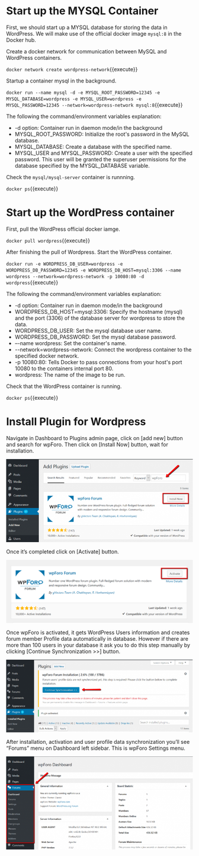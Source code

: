 

# Start up the MYSQL Container

First, we should start up a MYSQL database for storing the data in WordPress. We will make use of the official docker image `mysql:8` in the Docker hub.

Create a docker network for communication between MySQL and WordPress containers.

`docker network create wordpress-network`{{execute}}

Startup a container mysql in the background.

`docker run --name mysql -d -e MYSQL_ROOT_PASSWORD=12345 -e MYSQL_DATABASE=wordpress -e MYSQL_USER=wordpress -e MYSQL_PASSWORD=12345 --network=wordpress-network mysql:8`{{execute}}

The following the command/environment variables explanation:
- -d option: Container run in daemon mode/in the background
- MYSQL_ROOT_PASSWORD: Initialize the root's password in the MySQL database.
- MYSQL_DATABASE: Create a database with the specified name.
- MYSQL_USER and MYSQL_PASSWORD: Create a user with the specified password. This user will be granted the superuser permissions for the database specified by the MYSQL_DATABASE variable.

Check the `mysql/mysql-server` container is runnning.

`docker ps`{{execute}}

# Start up the WordPress container

First, pull the WordPress official docker iamge.

`docker pull wordpress`{{execute}}

After finishing the pull of Wordpress. Start the WordPress container.

`docker run -e WORDPRESS_DB_USER=wordpress -e WORDPRESS_DB_PASSWORD=12345 -e WORDPRESS_DB_HOST=mysql:3306 --name wordpress --network=wordpress-network -p 10080:80 -d wordpress`{{execute}}

The following the command/environment variables explanation:
- -d option: Container run in daemon mode/in the background
- WORDPRESS_DB_HOST=mysql:3306: Specify the hostname (mysql) and the port (3306) of the database server for wordpress to store the data.
- WORDPRESS_DB_USER: Set the mysql database user name.
- WORDPRESS_DB_PASSWORD: Set the mysql database password.
- –-name wordpress: Set the container's name.
- --network=wordpress-network: Connect the wordpress container to the specified docker network.
- -p 10080:80: Tells Docker to pass connections from your host's port 10080 to the containers internal port 80.
- wordpress: The name of the image to be run.

Check that the WordPress container is running.

`docker ps`{{execute}}

# Install Plugin for Wordpress

Navigate in Dashboard to Plugins admin page, click on [add new] button and search for wpForo. Then click on [Install Now] button, wait for installation. 

![InstallWPForo](https://github.com/joey1136/katacoda-scenarios/blob/main/Area-D/images/step0/InstallWPForo.png?raw=true)

Once it’s completed click on [Activate] button.

![ActicateWPForo](https://github.com/joey1136/katacoda-scenarios/blob/main/Area-D/images/step0/ActicateWPForo.png?raw=true)

Once wpForo is activated, it gets WordPress Users information and creates forum member Profile data automatically in database. However if there are more than 100 users in your database it ask you to do this step manually by clicking [Continue Synchronization >>] button.

![SyncWPForo](https://github.com/joey1136/katacoda-scenarios/blob/main/Area-D/images/step0/SyncWPForo.png?raw=true)

After installation, activation and user profile data synchronization you’ll see “Forums” menu on Dashboard left sidebar. This is wpForo Settings menu.

![DoneWPForo](https://github.com/joey1136/katacoda-scenarios/blob/main/Area-D/images/step0/DoneWPForo.png?raw=true)

